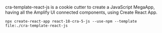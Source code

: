 cra-template-react-js is a cookie cutter to create a JavaScript MegaApp, having all the Amplify UI connected components, using Create React App.

```
npx create-react-app react-18-cra-5-js --use-npm --template file:./cra-template-react-js
```

